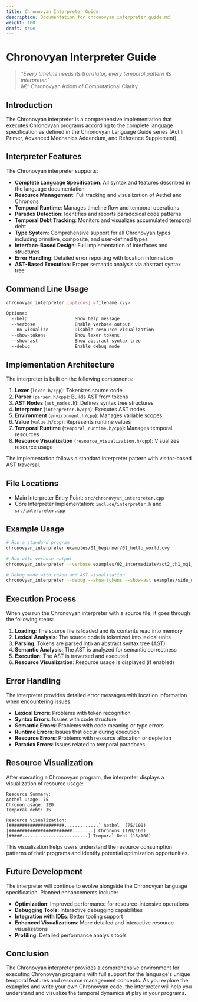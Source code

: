 ```yaml
---
title: Chronovyan Interpreter Guide
description: Documentation for chronovyan_interpreter_guide.md
weight: 100
draft: true
---
```


# Chronovyan Interpreter Guide

> *"Every timeline needs its translator, every temporal pattern its interpreter."*  
> â€” Chronovyan Axiom of Computational Clarity

## Introduction

The Chronovyan interpreter is a comprehensive implementation that executes Chronovyan programs according to the complete language specification as defined in the Chronovyan Language Guide series (Act II Primer, Advanced Mechanics Addendum, and Reference Supplement).

## Interpreter Features

The Chronovyan interpreter supports:

- **Complete Language Specification**: All syntax and features described in the language documentation
- **Resource Management**: Full tracking and visualization of Aethel and Chronons
- **Temporal Runtime**: Manages timeline flow and temporal operations
- **Paradox Detection**: Identifies and reports paradoxical code patterns
- **Temporal Debt Tracking**: Monitors and visualizes accumulated temporal debt
- **Type System**: Comprehensive support for all Chronovyan types including primitive, composite, and user-defined types
- **Interface-Based Design**: Full implementation of interfaces and structures
- **Error Handling**: Detailed error reporting with location information
- **AST-Based Execution**: Proper semantic analysis via abstract syntax tree

## Command Line Usage

```bash
chronovyan_interpreter [options] <filename.cvy>

Options:
  --help                  Show help message
  --verbose               Enable verbose output
  --no-visualize          Disable resource visualization
  --show-tokens           Show lexer tokens
  --show-ast              Show abstract syntax tree
  --debug                 Enable debug mode
```

## Implementation Architecture

The interpreter is built on the following components:

1. **Lexer** (`lexer.h/cpp`): Tokenizes source code
2. **Parser** (`parser.h/cpp`): Builds AST from tokens
3. **AST Nodes** (`ast_nodes.h`): Defines syntax tree structures
4. **Interpreter** (`interpreter.h/cpp`): Executes AST nodes
5. **Environment** (`environment.h/cpp`): Manages variable scopes
6. **Value** (`value.h/cpp`): Represents runtime values
7. **Temporal Runtime** (`temporal_runtime.h/cpp`): Manages temporal resources
8. **Resource Visualization** (`resource_visualization.h/cpp`): Visualizes resource usage

The implementation follows a standard interpreter pattern with visitor-based AST traversal.

## File Locations

- Main Interpreter Entry Point: `src/chronovyan_interpreter.cpp`
- Core Interpreter Implementation: `include/interpreter.h` and `src/interpreter.cpp`

## Example Usage

```bash
# Run a standard program
chronovyan_interpreter examples/01_beginner/01_hello_world.cvy

# Run with verbose output
chronovyan_interpreter --verbose examples/02_intermediate/act2_ch1_mq1_ascent_to_the_unknown_logic.cvy

# Debug mode with token and AST visualization
chronovyan_interpreter --debug --show-tokens --show-ast examples/side_quests/act2_ch1_sq1_echoes_in_the_code.cvy
```

## Execution Process

When you run the Chronovyan interpreter with a source file, it goes through the following steps:

1. **Loading**: The source file is loaded and its contents read into memory
2. **Lexical Analysis**: The source code is tokenized into lexical units
3. **Parsing**: Tokens are parsed into an abstract syntax tree (AST)
4. **Semantic Analysis**: The AST is analyzed for semantic correctness
5. **Execution**: The AST is traversed and executed
6. **Resource Visualization**: Resource usage is displayed (if enabled)

## Error Handling

The interpreter provides detailed error messages with location information when encountering issues:

- **Lexical Errors**: Problems with token recognition
- **Syntax Errors**: Issues with code structure
- **Semantic Errors**: Problems with code meaning or type errors
- **Runtime Errors**: Issues that occur during execution
- **Resource Errors**: Problems with resource allocation or depletion
- **Paradox Errors**: Issues related to temporal paradoxes

## Resource Visualization

After executing a Chronovyan program, the interpreter displays a visualization of resource usage:

```
Resource Summary:
Aethel usage: 75
Chronon usage: 120
Temporal debt: 15

Resource Visualization:
[#####################.............] Aethel  (75/100)
[########################........] Chronons (120/160)
[#####.........................] Temporal Debt (15/100)
```

This visualization helps users understand the resource consumption patterns of their programs and identify potential optimization opportunities.

## Future Development

The interpreter will continue to evolve alongside the Chronovyan language specification. Planned enhancements include:

- **Optimization**: Improved performance for resource-intensive operations
- **Debugging Tools**: Interactive debugging capabilities
- **Integration with IDEs**: Better tooling support
- **Enhanced Visualizations**: More detailed and interactive resource visualizations
- **Profiling**: Detailed performance analysis tools

## Conclusion

The Chronovyan interpreter provides a comprehensive environment for executing Chronovyan programs with full support for the language's unique temporal features and resource management concepts. As you explore the examples and write your own Chronovyan code, the interpreter will help you understand and visualize the temporal dynamics at play in your programs.